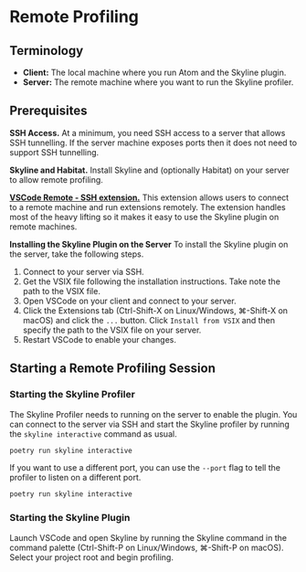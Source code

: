 # Remote Profiling

## Terminology
- **Client:** The local machine where you run Atom and the Skyline plugin.
- **Server:** The remote machine where you want to run the Skyline profiler.

## Prerequisites
**SSH Access.**
At a minimum, you need SSH access to a server that allows SSH tunnelling. If the server machine exposes ports then it does not need to support SSH tunnelling.

**Skyline and Habitat.**
Install Skyline and (optionally Habitat) on your server to allow remote profiling.

**[VSCode Remote - SSH extension.](https://code.visualstudio.com/docs/remote/ssh)**
This extension allows users to connect to a remote machine and run extensions remotely. The extension handles most of the heavy lifting so it makes it easy to use the Skyline plugin on remote machines.

**Installing the Skyline Plugin on the Server**
To install the Skyline plugin on the server, take the following steps.
1. Connect to your server via SSH.
2. Get the VSIX file following the installation instructions. Take note the path to the VSIX file.
2. Open VSCode on your client and connect to your server.
3. Click the Extensions tab (Ctrl-Shift-X on Linux/Windows, ⌘-Shift-X on macOS) and click the `...` button. Click `Install from VSIX` and then specify the path to the VSIX file on your server.
4. Restart VSCode to enable your changes.

## Starting a Remote Profiling Session

### Starting the Skyline Profiler
The Skyline Profiler needs to running on the server to enable the plugin. You can connect to the server via SSH and start the Skyline profiler by running the `skyline interactive` command as usual.

```zsh
poetry run skyline interactive
```

If you want to use a different port, you can use the `--port` flag to tell the profiler to listen on a different port.

```zsh
poetry run skyline interactive
```

### Starting the Skyline Plugin
Launch VSCode and open Skyline by running the Skyline command in the command palette (Ctrl-Shift-P on Linux/Windows, ⌘-Shift-P on macOS). Select your project root and begin profiling.
